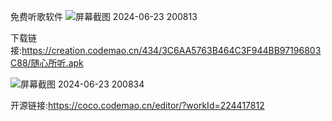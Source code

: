 免费听歌软件
![屏幕截图 2024-06-23 200813](https://github.com/sjx-blog/sjx-blog.github.io/assets/148983988/07d680c3-971f-46d8-9ab1-5136886937f9)

下载链接:https://creation.codemao.cn/434/3C6AA5763B464C3F944BB97196803C88/随心所听.apk

![屏幕截图 2024-06-23 200834](https://github.com/sjx-blog/sjx-blog.github.io/assets/148983988/8af7813b-0cce-4b5c-a506-cd4031123c3b)
 
开源链接:https://coco.codemao.cn/editor/?workId=224417812